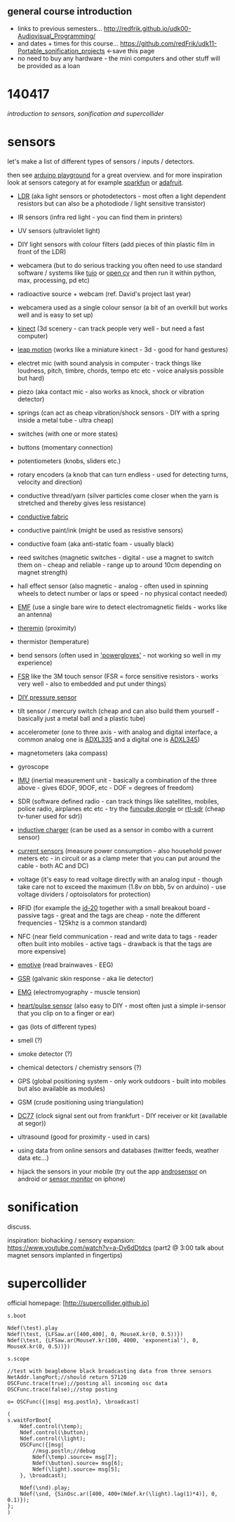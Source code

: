 general course introduction
--------------------

* links to previous semesters... <http://redfrik.github.io/udk00-Audiovisual_Programming/>
* and dates + times for this course... <https://github.com/redFrik/udk11-Portable_sonification_projects> <-save this page
* no need to buy any hardware - the mini computers and other stuff will be provided as a loan

140417
======

_introduction to sensors, sonification and supercollider_

sensors
=======

let's make a list of different types of sensors / inputs / detectors.

then see [arduino playground](http://playground.arduino.cc/Main/InterfacingWithHardware#InputTOC) for a great overview.  and for more inspiration look at sensors category at for example [sparkfun](https://www.sparkfun.com/categories/23) or [adafruit](http://www.adafruit.com/category/35).

* [LDR](http://en.wikipedia.org/wiki/Photodetector) (aka light sensors or photodetectors - most often a light dependent resistors but can also be a photodiode / light sensitive transistor)
* IR sensors (infra red light - you can find them in printers)
* UV sensors (ultraviolet light)
* DIY light sensors with colour filters (add pieces of thin plastic film in front of the LDR)

* webcamera (but to do serious tracking you often need to use standard software / systems like [tuio](http://tuio.lfsaw.de) or [open cv](http://opencv.org) and then run it within python, max, processing, pd etc)
* radioactive source + webcam (ref. David's project last year)
* webcamera used as a single colour sensor (a bit of an overkill but works well and is easy to set up)
* [kinect](http://en.wikipedia.org/wiki/Kinect) (3d scenery - can track people very well - but need a fast computer)
* [leap motion](http://www.onformative.com/lab/leapmotionp5/) (works like a miniature kinect - 3d - good for hand gestures)

* electret mic (with sound analysis in computer - track things like loudness, pitch, timbre, chords, tempo etc etc - voice analysis possible but hard)
* piezo (aka contact mic - also works as knock, shock or vibration detector)
* springs (can act as cheap vibration/shock sensors - DIY with a spring inside a metal tube - ultra cheap)

* switches (with one or more states)
* buttons (momentary connection)
* potentiometers (knobs, sliders etc.)
* rotary encoders (a knob that can turn endless - used for detecting turns, velocity and direction)

* conductive thread/yarn (silver particles come closer when the yarn is stretched and thereby gives less resistance)
* [conductive fabric](http://www.instructables.com/id/Flexible-Fabric-Pressure-Sensor/)
* conductive paint/ink (might be used as resistive sensors)
* conductive foam (aka anti-static foam - usually black)

* reed switches (magnetic switches - digital - use a magnet to switch them on - cheap and reliable - range up to around 10cm depending on magnet strength)
* hall effect sensor (also magnetic - analog - often used in spinning wheels to detect number or laps or speed - no physical contact needed)
* [EMF](http://www.instructables.com/id/Arduino-EMF-Detector/) (use a single bare wire to detect electromagnetic fields - works like an antenna)
* [theremin](http://en.wikipedia.org/wiki/Theremin) (proximity)

* thermistor (temperature)

* bend sensors (often used in ['powergloves'](http://en.wikipedia.org/wiki/Power_Glove) - not working so well in my experience)

* [FSR](http://www.openmusiclabs.com/learning/sensors/fsr/) like the 3M touch sensor (FSR = force sensitive resistors - works very well - also to embedded and put under things)
* [DIY pressure sensor](http://www.instructables.com/id/Stickytape-Sensors/)

* tilt sensor / mercury switch (cheap and can also build them yourself - basically just a metal ball and a plastic tube)

* accelerometer (one to three axis - with analog and digital interface, a common analog one is [ADXL335](https://www.sparkfun.com/products/9269) and a digital one is [ADXL345](https://www.sparkfun.com/products/9836))
* magnetometers (aka compass)
* gyroscope
* [IMU](http://www.instructables.com/id/Accelerometer-Gyro-Tutorial/?ALLSTEPS) (inertial measurement unit - basically a combination of the three above - gives 6DOF, 9DOF, etc - DOF = degrees of freedom)

* SDR (software defined radio - can track things like satellites, mobiles, police radio, airplanes etc etc - try the [funcube dongle](http://www.funcubedongle.com) or [rtl-sdr](http://sdr.osmocom.org/trac/wiki/rtl-sdr) (cheap tv-tuner used for sdr))

* [inductive charger](http://www.adafruit.com/products/1407) (can be used as a sensor in combo with a current sensor)
* [current sensors](http://www.adafruit.com/products/904) (measure power consumption - also household power meters etc - in circuit or as a clamp meter that you can put around the cable - both AC and DC)
* voltage (it's easy to read voltage directly with an analog input - though take care not to exceed the maximum (1.8v on bbb, 5v on arduino) - use voltage dividers / optoisolators for protection)

* RFID (for example the [id-20](https://www.sparkfun.com/products/11828) together with a small breakout board - passive tags - great and the tags are cheap - note the different frequencies - 125khz is a common standard)
* NFC (near field communication - read and write data to tags - reader often built into mobiles - active tags - drawback is that the tags are more expensive)

* [emotive](http://emotiv.com) (read brainwaves - EEG)
* [GSR](http://www.cooking-hacks.com/galvanic-skin-response-sensor-gsr-sweating-ehealth-medical) (galvanic skin response - aka lie detector)
* [EMG](https://www.sparkfun.com/products/11776) (electromyography - muscle tension)
* [heart/pulse sensor](https://www.sparkfun.com/products/11574) (also easy to DIY - most often just a simple ir-sensor that you clip on to a finger or ear)

* gas (lots of different types)
* smell (?)
* smoke detector (?)
* chemical detectors / chemistry sensors (?)

* GPS (global positioning system - only work outdoors - built into mobiles but also available as modules)
* GSM (crude positioning using triangulation)
* [DC77](http://en.wikipedia.org/wiki/DCF77) (clock signal sent out from frankfurt - DIY receiver or kit (available at segor))

* ultrasound (good for proximity - used in cars)

* using data from online sensors and databases (twitter feeds, weather data etc...)

* hijack the sensors in your mobile (try out the app [androsensor](https://play.google.com/store/apps/details?id=com.fivasim.androsensor) on android or [sensor monitor](https://sites.google.com/a/fuzzface.net/app//sensor-monitor) on iphone)

sonification
============

discuss.

inspiration: biohacking / sensory expansion: <https://www.youtube.com/watch?v=a-Dv6dDtdcs> (part2 @ 3:00 talk about magnet sensors implanted in fingertips)

supercollider
=============

official homepage: [http://supercollider.github.io]

```
s.boot

Ndef(\test).play
Ndef(\test, {LFSaw.ar([400,400], 0, MouseX.kr(0, 0.5))})
Ndef(\test, {LFSaw.ar(MouseY.kr(100, 4000, 'exponential'), 0, MouseX.kr(0, 0.5))})

s.scope
```

```
//test with beaglebone black broadcasting data from three sensors
NetAddr.langPort;//should return 57120
OSCFunc.trace(true);//posting all incoming osc data
OSCFunc.trace(false);//stop posting

o= OSCFunc({|msg| msg.postln}, \broadcast)

(
s.waitForBoot{
	Ndef.control(\temp);
	Ndef.control(\button);
	Ndef.control(\light);
	OSCFunc({|msg|
		//msg.postln;//debug
		Ndef(\temp).source= msg[7];
		Ndef(\button).source= msg[6];
		Ndef(\light).source= msg[5];
	}, \broadcast);

	Ndef(\snd).play;
	Ndef(\snd, {SinOsc.ar([400, 400+(Ndef.kr(\light).lag(1)*4)], 0, 0.1)});
};
)
```
